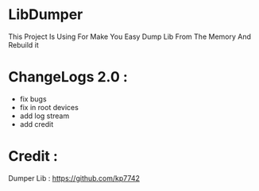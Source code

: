 # LibDumper
This Project Is Using For Make You Easy Dump Lib From The Memory And Rebuild it 

# ChangeLogs 2.0 :
- fix bugs
- fix in root devices
- add log stream
- add credit

# Credit :
Dumper Lib : https://github.com/kp7742
